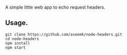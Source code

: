 A simple little web app to echo request headers.

## Usage.

```
git clone https://github.com/aseemk/node-headers.git
cd node-headers
npm install
npm start
```
